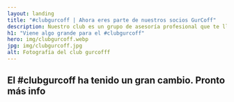 ```yaml
---
layout: landing
title: "#clubgurcoff | Ahora eres parte de nuestros socios GurCoff"
description: Nuestro club es un grupo de asesoría profesional que te llevará al mismo alto nivel de nuestra heladería. ¿Ya eres socio del club? Disfruta. ¿Aún no? 🤔 ¿Por qué?
h1: "Viene algo grande para el #clubgurcoff"
hero: img/clubgurcoff.webp
jpg: img/clubgurcoff.jpg
alt: Fotografía del club gurcofff
---
```

## El #clubgurcoff ha tenido un gran cambio. Pronto más info